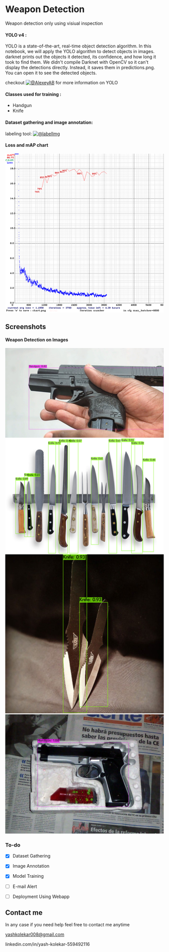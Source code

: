 # Weapon Detection

Weapon detection only using visiual inspection

#### YOLO v4 :
YOLO is a state-of-the-art, real-time object detection algorithm. In this notebook, we will apply the YOLO algorithm to detect objects in images. darknet prints out the objects it detected, its confidence, and how long it took to find them. We didn't compile Darknet with OpenCV so it can't display the detections directly. Instead, it saves them in predictions.png. You can open it to see the detected objects.

checkout [![@AlexeyAB](https://img.shields.io/badge/AlexeyAB-%20-black)](https://github.com/AlexeyAB/darknet) for more information on YOLO

#### Classes used for training :
- Handgun
- Knife

#### Dataset gathering and image annotation:

labeling tool: [![@labelImg](https://img.shields.io/badge/LabelImg-%20-blue)](https://github.com/tzutalin/labelImg)
#### Loss and mAP chart 
![App Screenshot](https://github.com/ll-ysh-ll/weapon-detection/blob/master/Screenshots/chart_yolov4-custom%20(4).png?raw=true)



## Screenshots

#### Weapon Detection on Images
![App Screenshot](https://github.com/ll-ysh-ll/weapon-detection/blob/master/Screenshots/(1).jpeg?raw=true)
![App Screenshot](https://github.com/ll-ysh-ll/weapon-detection/blob/master/Screenshots/(2).jpeg?raw=true)
![App Screenshot](https://github.com/ll-ysh-ll/weapon-detection/blob/master/Screenshots/(3).jpeg?raw=true)
![App Screenshot](https://github.com/ll-ysh-ll/weapon-detection/blob/master/Screenshots/(4).jpeg?raw=true)

### To-do

- [x]  Dataset Gathering
- [x]  Image Annotation
- [x]  Model Training
- [ ]  E-mail Alert
- [ ]  Deployment Using Webapp


## Contact me

In any case if you need help feel free to contact me anytime

 yashkolekar008@gmail.com

 linkedin.com/in/yash-kolekar-559492116

